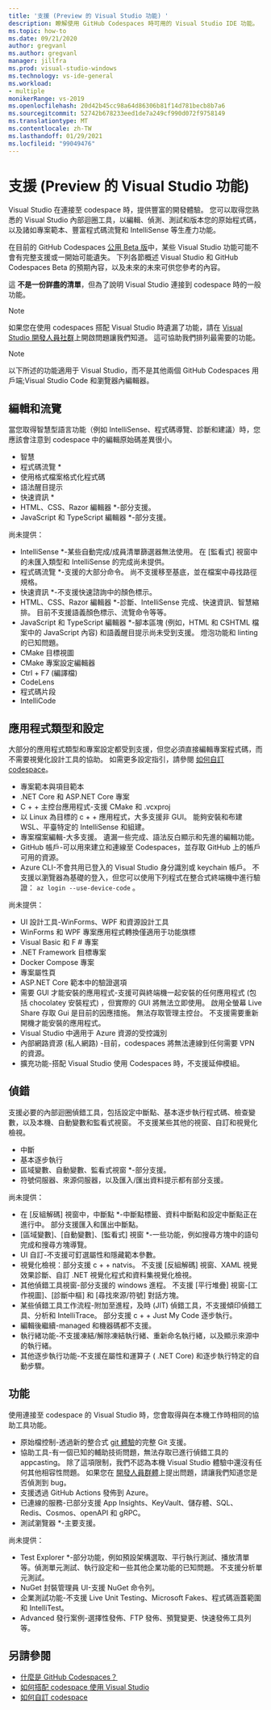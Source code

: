 ```yaml
---
title: '支援 (Preview 的 Visual Studio 功能) '
description: 瞭解使用 GitHub Codespaces 時可用的 Visual Studio IDE 功能。
ms.topic: how-to
ms.date: 09/21/2020
author: gregvanl
ms.author: gregvanl
manager: jillfra
ms.prod: visual-studio-windows
ms.technology: vs-ide-general
ms.workload:
- multiple
monikerRange: vs-2019
ms.openlocfilehash: 20d42b45cc98a64d86306b81f14d781becb8b7a6
ms.sourcegitcommit: 52742b678233eed1de7a249cf990d072f9758149
ms.translationtype: MT
ms.contentlocale: zh-TW
ms.lasthandoff: 01/29/2021
ms.locfileid: "99049476"
---
```

# <a name="supported-visual-studio-features-preview"></a>支援 (Preview 的 Visual Studio 功能) 

Visual Studio 在連接至 codespace 時，提供豐富的開發體驗。 您可以取得您熟悉的 Visual Studio 內部迴圈工具，以編輯、偵測、測試和版本您的原始程式碼，以及諸如專案範本、豐富程式碼流覽和 IntelliSense 等生產力功能。

在目前的 GitHub Codespaces [公用 Beta 版](https://github.com/features/codespaces)中，某些 Visual Studio 功能可能不會有完整支援或一開始可能遺失。 下列各節概述 Visual Studio 和 GitHub Codespaces Beta 的預期內容，以及未來的未來可供您參考的內容。 

這 **不是一份詳盡的清單**，但為了說明 Visual Studio 連接到 codespace 時的一般功能。

> [!NOTE]
> 如果您在使用 codespaces 搭配 Visual Studio 時遺漏了功能，請在 [Visual Studio 開發人員社群](https://aka.ms/feedback/suggest?space=8)上開啟問題讓我們知道。 這可協助我們排列最需要的功能。

> [!NOTE]
> 以下所述的功能適用于 Visual Studio，而不是其他兩個 GitHub Codespaces 用戶端;Visual Studio Code 和瀏覽器內編輯器。

## <a name="edit-and-navigation"></a>編輯和流覽

當您取得智慧型語言功能（例如 IntelliSense、程式碼導覽、診斷和建議）時，您應該會注意到 codespace 中的編輯原始碼差異很小。

* 智慧
* 程式碼流覽 *
* 使用格式檔案格式化程式碼
* 語法醒目提示
* 快速資訊 *
* HTML、CSS、Razor 編輯器 *-部分支援。
* JavaScript 和 TypeScript 編輯器 *-部分支援。

尚未提供：

* IntelliSense *-某些自動完成/成員清單篩選器無法使用。 在 [監看式] 視窗中的未匯入類型和 IntelliSense 的完成尚未提供。
* 程式碼流覽 *-支援的大部分命令。 尚不支援移至基底，並在檔案中尋找路徑規格。
* 快速資訊 *-不支援快速諮詢中的顏色標示。
* HTML、CSS、Razor 編輯器 *-診斷、IntelliSense 完成、快速資訊、智慧縮排。 目前不支援語義顏色標示、流覽命令等等。
* JavaScript 和 TypeScript 編輯器 *-腳本區塊 (例如，HTML 和 CSHTML 檔案中的 JavaScript 內容) 和語義醒目提示尚未受到支援。 燈泡功能和 linting 的已知問題。
* CMake 目標視圖
* CMake 專案設定編輯器
* Ctrl + F7 (編譯檔) 
* CodeLens
* 程式碼片段
* IntelliCode

## <a name="application-types-and-configuration"></a>應用程式類型和設定

大部分的應用程式類型和專案設定都受到支援，但您必須直接編輯專案程式碼，而不需要視覺化設計工具的協助。 如需更多設定指引，請參閱 [如何自訂 codespace](customize-codespaces.md)。

* 專案範本與項目範本
* .NET Core 和 ASP.NET Core 專案
* C + + 主控台應用程式-支援 CMake 和 .vcxproj
* 以 Linux 為目標的 c + + 應用程式，大多支援非 GUI。 能夠安裝和布建 WSL、平臺特定的 IntelliSense 和組建。
* 專案檔案編輯-大多支援。 遺漏一些完成、語法反白顯示和先進的編輯功能。
* GitHub 帳戶-可以用來建立和連線至 Codespaces，並存取 GitHub 上的帳戶可用的資源。
* Azure CLI-不會共用已登入的 Visual Studio 身分識別或 keychain 帳戶。 不支援以瀏覽器為基礎的登入，但您可以使用下列程式在整合式終端機中進行驗證： `az login --use-device-code` 。

尚未提供：

* UI 設計工具-WinForms、WPF 和資源設計工具
* WinForms 和 WPF 專案應用程式轉換僅適用于功能旗標
* Visual Basic 和 F # 專案
* .NET Framework 目標專案
* Docker Compose 專案
* 專案屬性頁
* ASP.NET Core 範本中的驗證選項
* 需要 GUI 才能安裝的應用程式-支援可與終端機一起安裝的任何應用程式 (包括 chocolatey 安裝程式) ，但實際的 GUI 將無法立即使用。 啟用全螢幕 Live Share 存取 Gui 是目前的因應措施。 無法存取管理主控台。 不支援需要重新開機才能安裝的應用程式。
* Visual Studio 中適用于 Azure 資源的受控識別
* 內部網路資源 (私人網路) -目前，codespaces 將無法連線到任何需要 VPN 的資源。
* 擴充功能-搭配 Visual Studio 使用 Codespaces 時，不支援延伸模組。

## <a name="debugging"></a>偵錯

支援必要的內部迴圈偵錯工具，包括設定中斷點、基本逐步執行程式碼、檢查變數，以及本機、自動變數和監看式視窗。 不支援某些其他的視窗、自訂和視覺化檢視。

* 中斷
* 基本逐步執行
* 區域變數、自動變數、監看式視窗 *-部分支援。
* 符號伺服器、來源伺服器，以及匯入/匯出資料提示都有部分支援。

尚未提供：

* 在 [反組解碼] 視窗中，中斷點 *-中斷點標籤、資料中斷點和設定中斷點正在進行中。 部分支援匯入和匯出中斷點。
* [區域變數]、[自動變數]、[監看式] 視窗 *-一些功能，例如搜尋方塊中的語句完成和搜尋方塊導覽。
* UI 自訂-不支援可釘選屬性和隱藏範本參數。
* 視覺化檢視：部分支援 c + + natvis。 不支援 [反組解碼] 視窗、XAML 視覺效果診斷、自訂 .NET 視覺化程式和資料集視覺化檢視。
* 其他偵錯工具視窗-部分支援的 windows 進程。 不支援 [平行堆疊] 視窗-[工作視圖]、[診斷中樞] 和 [尋找來源/符號] 對話方塊。
* 某些偵錯工具工作流程-附加至進程，及時 (JIT) 偵錯工具，不支援傾印偵錯工具、分析和 IntelliTrace。 部分支援 c + + Just My Code 逐步執行。
* 編輯後繼續-managed 和機器碼都不支援。
* 執行緒功能-不支援凍結/解除凍結執行緒、重新命名執行緒，以及顯示來源中的執行緒。
* 其他逐步執行功能-不支援在屬性和運算子 ( .NET Core) 和逐步執行特定的自動步驟。 

## <a name="features"></a>功能

使用連接至 codespace 的 Visual Studio 時，您會取得與在本機工作時相同的協助工具功能。

* 原始檔控制-透過新的整合式 [git 體驗](../git-with-visual-studio.md)的完整 Git 支援。
* 協助工具-有一個已知的輔助技術問題，無法存取已進行偵錯工具的 appcasting。 除了這項限制，我們不認為本機 Visual Studio 體驗中還沒有任何其他相容性問題。 如果您在 [開發人員群體](https://aka.ms/feedback/report?space=8)上提出問題，請讓我們知道您是否偵測到 bug。
* 支援透過 GitHub Actions 發佈到 Azure。
* 已連線的服務-已部分支援 App Insights、KeyVault、儲存體、SQL、Redis、Cosmos、openAPI 和 gRPC。
* 測試瀏覽器 *-主要支援。

尚未提供：

* Test Explorer *-部分功能，例如預設架構選取、平行執行測試、播放清單等。偵測單元測試、執行設定和一些其他企業功能的已知問題。 不支援分析單元測試。
* NuGet 封裝管理員 UI-支援 NuGet 命令列。
* 企業測試功能-不支援 Live Unit Testing、Microsoft Fakes、程式碼涵蓋範圍和 IntelliTest。
* Advanced 發行案例-選擇性發佈、FTP 發佈、預覽變更、快速發佈工具列等。

## <a name="see-also"></a>另請參閱

* [什麼是 GitHub Codespaces？](codespaces-overview.md)
* [如何搭配 codespace 使用 Visual Studio](use-visual-studio-with-codespaces.md)
* [如何自訂 codespace](customize-codespaces.md)
